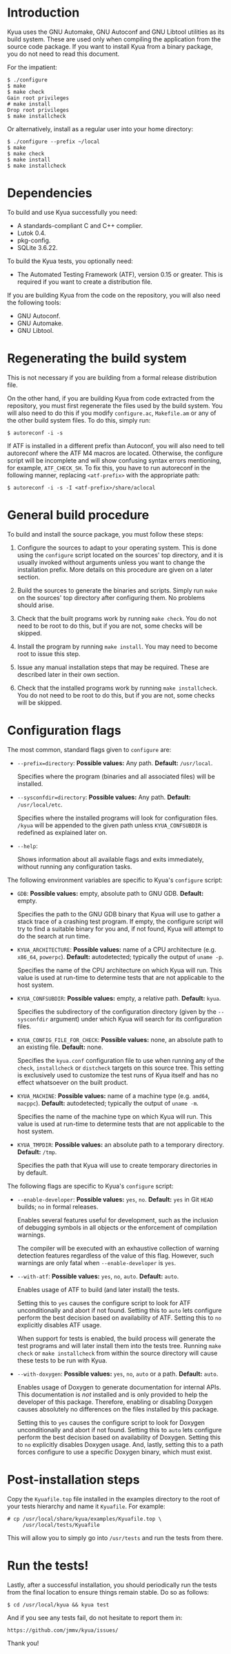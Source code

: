 # Introduction

Kyua uses the GNU Automake, GNU Autoconf and GNU Libtool utilities as
its build system.  These are used only when compiling the application
from the source code package.  If you want to install Kyua from a binary
package, you do not need to read this document.

For the impatient:

    $ ./configure
    $ make
    $ make check
    Gain root privileges
    # make install
    Drop root privileges
    $ make installcheck

Or alternatively, install as a regular user into your home directory:

    $ ./configure --prefix ~/local
    $ make
    $ make check
    $ make install
    $ make installcheck

# Dependencies

To build and use Kyua successfully you need:

* A standards-compliant C and C++ complier.
* Lutok 0.4.
* pkg-config.
* SQLite 3.6.22.

To build the Kyua tests, you optionally need:

* The Automated Testing Framework (ATF), version 0.15 or greater.  This
  is required if you want to create a distribution file.

If you are building Kyua from the code on the repository, you will also
need the following tools:

* GNU Autoconf.
* GNU Automake.
* GNU Libtool.

# Regenerating the build system

This is not necessary if you are building from a formal release
distribution file.

On the other hand, if you are building Kyua from code extracted from the
repository, you must first regenerate the files used by the build
system.  You will also need to do this if you modify `configure.ac`,
`Makefile.am` or any of the other build system files.  To do this, simply
run:

    $ autoreconf -i -s

If ATF is installed in a different prefix than Autoconf, you will also
need to tell autoreconf where the ATF M4 macros are located.  Otherwise,
the configure script will be incomplete and will show confusing syntax
errors mentioning, for example, `ATF_CHECK_SH`.  To fix this, you have
to run autoreconf in the following manner, replacing `<atf-prefix>` with
the appropriate path:

    $ autoreconf -i -s -I <atf-prefix>/share/aclocal

# General build procedure

To build and install the source package, you must follow these steps:

1. Configure the sources to adapt to your operating system.  This is
   done using the `configure` script located on the sources' top
   directory, and it is usually invoked without arguments unless you
   want to change the installation prefix.  More details on this
   procedure are given on a later section.

2. Build the sources to generate the binaries and scripts.  Simply run
   `make` on the sources' top directory after configuring them.  No
   problems should arise.

3. Check that the built programs work by running `make check`.  You do
   not need to be root to do this, but if you are not, some checks will
   be skipped.

4. Install the program by running `make install`.  You may need to
   become root to issue this step.

5. Issue any manual installation steps that may be required.  These are
   described later in their own section.

6. Check that the installed programs work by running `make
   installcheck`.  You do not need to be root to do this, but if you are
   not, some checks will be skipped.

# Configuration flags

The most common, standard flags given to `configure` are:

* `--prefix=directory`:
  **Possible values:** Any path.
  **Default:** `/usr/local`.

  Specifies where the program (binaries and all associated files) will
  be installed.

* `--sysconfdir=directory`:
  **Possible values:** Any path.
  **Default:** `/usr/local/etc`.

  Specifies where the installed programs will look for configuration
  files.  `/kyua` will be appended to the given path unless
  `KYUA_CONFSUBDIR` is redefined as explained later on.

* `--help`:

  Shows information about all available flags and exits immediately,
  without running any configuration tasks.

The following environment variables are specific to Kyua's `configure`
script:

* `GDB`:
  **Possible values:** empty, absolute path to GNU GDB.
  **Default:** empty.

  Specifies the path to the GNU GDB binary that Kyua will use to gather a
  stack trace of a crashing test program.  If empty, the configure script
  will try to find a suitable binary for you and, if not found, Kyua will
  attempt to do the search at run time.

* `KYUA_ARCHITECTURE`:
  **Possible values:** name of a CPU architecture (e.g. `x86_64`, `powerpc`).
  **Default:** autodetected; typically the output of `uname -p`.

  Specifies the name of the CPU architecture on which Kyua will run.
  This value is used at run-time to determine tests that are not
  applicable to the host system.

* `KYUA_CONFSUBDIR`:
  **Possible values:** empty, a relative path.
  **Default:** `kyua`.

  Specifies the subdirectory of the configuration directory (given by
  the `--sysconfdir` argument) under which Kyua will search for its
  configuration files.

* `KYUA_CONFIG_FILE_FOR_CHECK`:
  **Possible values:** none, an absolute path to an existing file.
  **Default:** none.

  Specifies the `kyua.conf` configuration file to use when running any
  of the `check`, `installcheck` or `distcheck` targets on this source
  tree.  This setting is exclusively used to customize the test runs of
  Kyua itself and has no effect whatsoever on the built product.

* `KYUA_MACHINE`:
  **Possible values:** name of a machine type (e.g. `amd64`, `macppc`).
  **Default:** autodetected; typically the output of `uname -m`.

  Specifies the name of the machine type on which Kyua will run.  This
  value is used at run-time to determine tests that are not applicable
  to the host system.

* `KYUA_TMPDIR`:
  **Possible values:** an absolute path to a temporary directory.
  **Default:** `/tmp`.

  Specifies the path that Kyua will use to create temporary directories
  in by default.

The following flags are specific to Kyua's `configure` script:

* `--enable-developer`:
  **Possible values:** `yes`, `no`.
  **Default:** `yes` in Git `HEAD` builds; `no` in formal releases.

  Enables several features useful for development, such as the inclusion
  of debugging symbols in all objects or the enforcement of compilation
  warnings.

  The compiler will be executed with an exhaustive collection of warning
  detection features regardless of the value of this flag.  However, such
  warnings are only fatal when `--enable-developer` is `yes`.

* `--with-atf`:
  **Possible values:** `yes`, `no`, `auto`.
  **Default:** `auto`.

  Enables usage of ATF to build (and later install) the tests.

  Setting this to `yes` causes the configure script to look for ATF
  unconditionally and abort if not found.  Setting this to `auto` lets
  configure perform the best decision based on availability of ATF.
  Setting this to `no` explicitly disables ATF usage.

  When support for tests is enabled, the build process will generate the
  test programs and will later install them into the tests tree.
  Running `make check` or `make installcheck` from within the source
  directory will cause these tests to be run with Kyua.

* `--with-doxygen`:
  **Possible values:** `yes`, `no`, `auto` or a path.
  **Default:** `auto`.

  Enables usage of Doxygen to generate documentation for internal APIs.
  This documentation is *not* installed and is only provided to help the
  developer of this package.  Therefore, enabling or disabling Doxygen
  causes absolutely no differences on the files installed by this
  package.

  Setting this to `yes` causes the configure script to look for Doxygen
  unconditionally and abort if not found.  Setting this to `auto` lets
  configure perform the best decision based on availability of Doxygen.
  Setting this to `no` explicitly disables Doxygen usage.  And, lastly,
  setting this to a path forces configure to use a specific Doxygen
  binary, which must exist.

# Post-installation steps

Copy the `Kyuafile.top` file installed in the examples directory to the
root of your tests hierarchy and name it `Kyuafile`.  For example:

    # cp /usr/local/share/kyua/examples/Kyuafile.top \
         /usr/local/tests/Kyuafile

This will allow you to simply go into `/usr/tests` and run the tests
from there.

# Run the tests!

Lastly, after a successful installation, you should periodically run the
tests from the final location to ensure things remain stable.  Do so as
follows:

    $ cd /usr/local/kyua && kyua test

And if you see any tests fail, do not hesitate to report them in:

    https://github.com/jmmv/kyua/issues/

Thank you!
